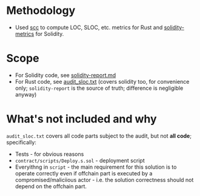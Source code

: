 # Methodology 

* Used [scc][scc] to compute LOC, SLOC, etc. metrics for Rust and [solidity-metrics][solidity-metrics] for Solidity.

[scc]: https://github.com/boyter/scc
[solidity-metrics]: https://github.com/ConsenSys/solidity-metrics

# Scope
* For Solidity code, see [solidity-report.md](solidity-report.md)
* For Rust code, see [audit_sloc.txt](audit_sloc.txt) (covers solidity too, for convenience only; `solidity-report` 
is the source of truth; difference is negligible anyway)

# What's not included and why

`audit_sloc.txt` covers all code parts subject to the audit, but not **all code**; specifically:

* Tests - for obvious reasons
* `contract/scripts/Deploy.s.sol` - deployment script
* Everyithng in `script` - the main requirement for this solution is to operate correctly even if offchain part 
is executed by a compromised/maliciious actor - i.e. the solution correctness should not depend on the offchain part.
